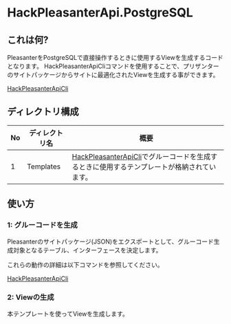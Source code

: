# HackPleasanterApi.PostgreSQL

## これは何?

PleasanterをPostgreSQLで直接操作するときに使用するViewを生成するコードとなります。
HackPleasanterApiCliコマンドを使用することで、プリザンターのサイトパッケージからサイトに最適化されたViewを生成する事ができます。

[HackPleasanterApiCli](https://github.com/yamada28go/HackPleasanterApiCli)

## ディレクトリ構成

| No | ディレクトリ名  | 概要  |
| --- | --- | --- |
| 1 |  Templates | [HackPleasanterApiCli](https://github.com/yamada28go/HackPleasanterApiCli)でグルーコードを生成するときに使用するテンプレートが格納されています。 |


## 使い方

### 1: グルーコードを生成

Pleasanterのサイトパッケージ(JSON)をエクスポートとして、グルーコード生成対象となるテーブル、インターフェースを決定します。

これらの動作の詳細は以下コマンドを参照してください。

[HackPleasanterApiCli](https://github.com/yamada28go/HackPleasanterApiCli)

### 2: Viewの生成

本テンプレートを使ってViewを生成します。


